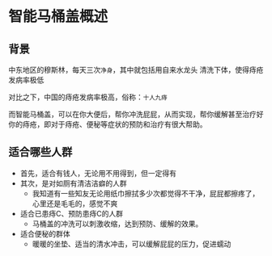 # 智能马桶盖概述

## 背景

中东地区的穆斯林，每天三次`净身`，其中就包括用自来水龙头 清洗下体，使得痔疮发病率极低

对比之下，中国的痔疮发病率极高，俗称：`十人九痔`

而智能马桶盖，可以在你大便后，帮你冲洗屁屁，从而实现，帮你缓解甚至治疗好你的痔疮，即对于痔疮、便秘等症状的预防和治疗有很大帮助。

## 适合哪些人群

* 首先，适合有钱人，无论用不用得到，但一定得有
* 其次，是对如厕有清洁洁癖的人群
  * 我知道有一些知友无论用纸巾擦拭多少次都觉得不干净，屁屁都擦疼了，心里还是毛毛的，感觉不爽
* 适合已患痔C、预防患痔C的人群
  * 马桶盖的冲洗可以刺激收缩，达到预防、缓解的效果。
* 适合便秘的群体
  * 暖暖的坐垫、适当的清水冲击，可以缓解屁屁的压力，促进蠕动
